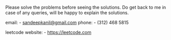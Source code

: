 Please solve the problems before seeing the solutions. Do get back to me in case of any queries, will be happy to explain the solutions.

email: - sandeepkanil@gmail.com
phone: - (312) 468 5815

leetcode website: - https://leetcode.com

